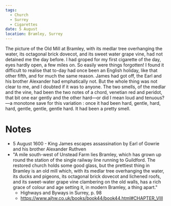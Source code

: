 ```yaml
---
tags:
  - Church
  - Surrey
  - Cigarettes
date: 5 August
location: Bramley, Surrey
---
```

The picture of the Old Mill at Bramley, with its medlar tree overhanging the water, its octagonal brick dovecot, and its sweet water grape vine, had not detained me the day before. I had groped for my first cigarette of the day, eyes hardly open, a few miles on. So easily were things forgotten! I found it difficult to realise that to-day had once been an English holiday, like that other fifth, and for much the same reason. James had got off, the Earl and his brother Alexander had emphatically not. But the whole thing was not clear to me, and I doubted if it was to anyone. The two smells, of the medlar and the vine, had been the two notes of a chord, venetian red and peridot, that bit one ear gently and the other hard—or did I mean loud and tenuous?—a monotone save for this variation : once it had been hard, gentle, hard, hard, gentle, gentle, gentle hard. It had been a pretty smell.

# Notes
- 5 August 1600 - King James escapes assassination by Earl of Gowrie and his brother Alexander Ruthven
- "A mile south-west of Unstead Farm lies Bramley, which has grown up round the station of the single railway line running to Guildford. The restored church holds some good glass, but the prettiest thing in Bramley is an old mill which, with its medlar tree overhanging the water, its ducks and pigeons, its octagonal brick dovecot and lichened roofs, and its sweet-water grape vine clambering on the old walls, has a rich grace of colour and age setting it, in modern Bramley, a thing apart."
	- Highways and Byways in Surrey, p. 98
	- https://www.ajhw.co.uk/books/book44/book44.html#CHAPTER_VIII
